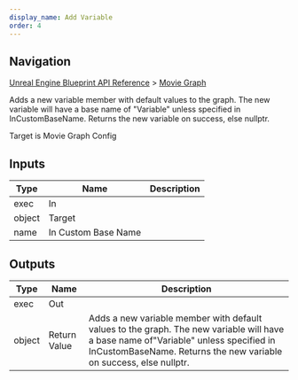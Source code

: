 ```yaml
---
display_name: Add Variable
order: 4
---
```

## Navigation

[Unreal Engine Blueprint API Reference](https://dev.epicgames.com/documentation/en-us/unreal-engine/BlueprintAPI) > [Movie Graph](https://dev.epicgames.com/documentation/en-us/unreal-engine/BlueprintAPI/MovieGraph)

Adds a new variable member with default values to the graph. The new variable will have a base name of
"Variable" unless specified in InCustomBaseName. Returns the new variable on success, else nullptr.

Target is Movie Graph Config

## Inputs

| Type | Name | Description |
| --- | --- | --- |
| exec | In |  |
| object | Target |  |
| name | In Custom Base Name |  |

## Outputs

| Type | Name | Description |
| --- | --- | --- |
| exec | Out |  |
| object | Return Value | Adds a new variable member with default values to the graph. The new variable will have a base name of"Variable" unless specified in InCustomBaseName. Returns the new variable on success, else nullptr. |
